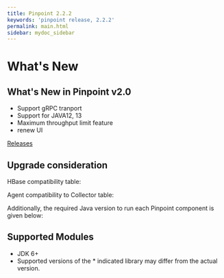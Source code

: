 ```yaml
---
title: Pinpoint 2.2.2
keywords: 'pinpoint release, 2.2.2'
permalink: main.html
sidebar: mydoc_sidebar
---
```


# What's New

## What's New in Pinpoint v2.0

* Support gRPC tranport
* Support for JAVA12, 13
* Maximum throughput limit feature
* renew UI

[Releases](https://github.com/pinpoint-apm/pinpoint/releases)

## Upgrade consideration

HBase compatibility table:

Agent compatibility to Collector table:

Additionally, the required Java version to run each Pinpoint component is given below:

## Supported Modules

* JDK 6+
* Supported versions of the \* indicated library may differ from the actual version.

